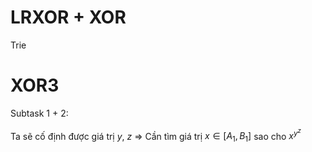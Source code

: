 # LRXOR + XOR
Trie

# XOR3
Subtask 1 + 2:

Ta sẽ cố định được giá trị $y$, $z$ => Cần tìm giá trị $x \in [A_1, B_1]$ sao cho $x ^ y ^ z$
<!--stackedit_data:
eyJoaXN0b3J5IjpbLTI5MTcxNzQ1MywxOTE3NzAzMTgwXX0=
-->
